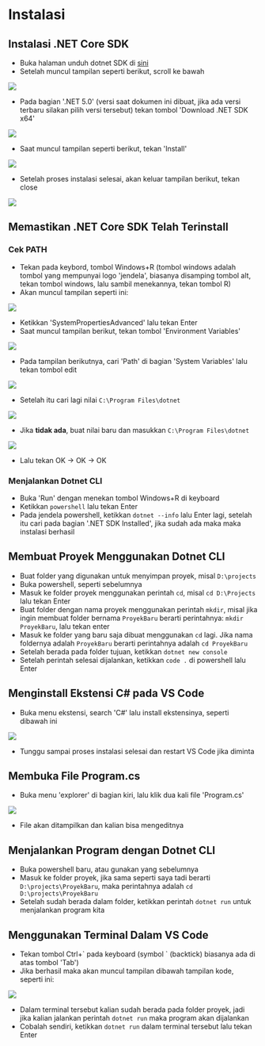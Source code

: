 # Instalasi

## Instalasi .NET Core SDK

* Buka halaman unduh dotnet SDK di [sini](https://dotnet.microsoft.com/download)
* Setelah muncul tampilan seperti berikut, scroll ke bawah

![](img/vscodeinstall/install-sdk-1.png)

* Pada bagian '.NET 5.0' (versi saat dokumen ini dibuat, jika ada versi 
  terbaru silakan pilih versi tersebut) tekan tombol 'Download .NET SDK x64'

![](img/vscodeinstall/install-sdk-2.png)

* Saat muncul tampilan seperti berikut, tekan 'Install'

![](img/vscodeinstall/install-sdk-3.png)

* Setelah proses instalasi selesai, akan keluar tampilan berikut, tekan close

![](img/vscodeinstall/install-sdk-4.png)

## Memastikan .NET Core SDK Telah Terinstall

### Cek PATH

* Tekan pada keybord, tombol Windows+R (tombol windows adalah tombol yang mempunyai logo 'jendela', biasanya disamping tombol alt, tekan tombol windows, lalu sambil menekannya, tekan tombol R)
* Akan muncul tampilan seperti ini:

![](img/vscodeinstall/run-properties.png)

* Ketikkan 'SystemPropertiesAdvanced' lalu tekan Enter
* Saat muncul tampilan berikut, tekan tombol 'Environment Variables'

![](img/vscodeinstall/system-prop.png)

* Pada tampilan berikutnya, cari 'Path' di bagian 'System Variables' lalu tekan tombol edit

![](img/vscodeinstall/find-path.png)

* Setelah itu cari lagi nilai `C:\Program Files\dotnet`

![](img/vscodeinstall/dotnet-path.png)

* Jika **tidak ada**, buat nilai baru dan masukkan `C:\Program Files\dotnet`

![](img/vscodeinstall/dotnet-path.png)

* Lalu tekan OK &rarr; OK &rarr; OK

### Menjalankan Dotnet CLI

* Buka 'Run' dengan menekan tombol Windows+R di keyboard
* Ketikkan `powershell` lalu tekan Enter
* Pada jendela powershell, ketikkan `dotnet --info` lalu Enter lagi, setelah itu cari pada bagian '.NET SDK Installed', jika sudah ada maka maka instalasi berhasil

## Membuat Proyek Menggunakan Dotnet CLI

* Buat folder yang digunakan untuk menyimpan proyek, misal `D:\projects`
* Buka powershell, seperti sebelumnya
* Masuk ke folder proyek menggunakan perintah `cd`, misal `cd D:\Projects` lalu tekan Enter
* Buat folder dengan nama proyek menggunakan perintah `mkdir`, misal jika ingin membuat folder bernama `ProyekBaru` berarti perintahnya: `mkdir ProyekBaru`, lalu tekan enter
* Masuk ke folder yang baru saja dibuat menggunakan `cd` lagi. Jika nama foldernya adalah `ProyekBaru` berarti perintahnya adalah `cd ProyekBaru`
* Setelah berada pada folder tujuan, ketikkan `dotnet new console`
* Setelah perintah selesai dijalankan, ketikkan `code .` di powershell lalu Enter

## Menginstall Ekstensi C# pada VS Code

* Buka menu ekstensi, search 'C#' lalu install ekstensinya, seperti dibawah ini

![](img/vscodeinstall/extension-install.png)

* Tunggu sampai proses instalasi selesai dan restart VS Code jika diminta

## Membuka File Program.cs

* Buka menu 'explorer' di bagian kiri, lalu klik dua kali file 'Program.cs'

![](img/vscodeinstall/program-cs.png)

* File akan ditampilkan dan kalian bisa mengeditnya

## Menjalankan Program dengan Dotnet CLI

* Buka powershell baru, atau gunakan yang sebelumnya
* Masuk ke folder proyek, jika sama seperti saya tadi berarti `D:\projects\ProyekBaru`, maka perintahnya adalah `cd D:\projects\ProyekBaru`
* Setelah sudah berada dalam folder, ketikkan perintah `dotnet run` untuk menjalankan program kita

## Menggunakan Terminal Dalam VS Code

* Tekan tombol Ctrl+\` pada keyboard (symbol \` (backtick) biasanya ada di atas tombol 'Tab')
* Jika berhasil maka akan muncul tampilan dibawah tampilan kode, seperti ini:

![](img/vscodeinstall/terminal.png)

* Dalam terminal tersebut kalian sudah berada pada folder proyek, jadi jika kalian jalankan perintah `dotnet run` maka program akan dijalankan
* Cobalah sendiri, ketikkan `dotnet run` dalam terminal tersebut lalu tekan Enter
